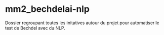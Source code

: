 # mm2_bechdelai-nlp

Dossier regroupant toutes les initatives autour du projet pour automatiser le test de Bechdel avec du NLP.